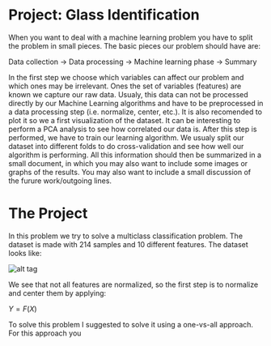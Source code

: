 Project: Glass Identification
=============================

When you want to deal with a machine learning problem you have to split the problem in small pieces. The basic pieces our problem should have are:

Data collection			->			Data processing				->		Machine learning phase			-> 			Summary	

In the first step we choose which variables can affect our problem and which ones may be irrelevant. Ones the set of variables (features) are known we capture our raw data. Usualy, this data can not be processed directly by our Machine Learning algorithms and have to be preprocessed in a data processing step (i.e. normalize, center, etc.). It is also recomended to plot it so we a first visualization of the dataset. It can be interesting to perform a PCA analysis to see how correlated our data is.
After this step is performed, we have to train our learning algorithm. We usualy split our dataset into different folds to do cross-validation and see how well our algorithm is performing. All this information should then be summarized in a small document, in which you may also want to include some images or graphs of the results. You may also want to include a small discussion of the furure work/outgoing lines.

The Project
===========

In this problem we try to solve a multiclass classification problem. The dataset is made with 214 samples and 10 different features. The dataset looks like:

![alt tag](http://url/to/img.png)

We see that not all features are normalized, so the first step is to normalize and center them by applying:

$Y=F(X)$

 To solve this problem I suggested to solve it using a one-vs-all approach. For this approach you 


